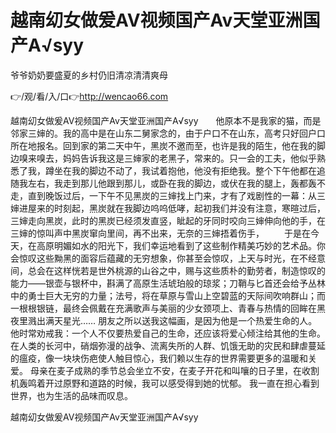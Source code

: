 # 越南㓜女做爰AⅤ视频国产Av天堂亚洲国产A√syy
爷爷奶奶要盛夏的乡村仍旧清凉清清爽母

👉/观/看/入/口👉http://wencao66.com

越南㓜女做爰AⅤ视频国产Av天堂亚洲国产A√syy　　他原本不是我家的猫，而是邻家三婶的。我的高中是在山东二舅家念的，由于户口不在山东，高考只好回户口所在地报名。回到家的第二天中午，黑炭不邀而至，也许是我的陌生，他在我的脚边嗅来嗅去，妈妈告诉我这是三婶家的老黑子，常来的。只一会的工夫，他似乎熟悉了我，蹲坐在我的脚边不动了，我试着抱他，他没有拒绝我。整个下午他都在追随我左右，我走到那儿他跟到那儿，或卧在我的脚边，或伏在我的腿上，轰都轰不走，直到晚饭过后，一下午不见黑炭的三婶找上门来，才有了戏剧性的一幕：从三婶进屋来的时刻起，黑炭就在我脚边呜呜低哮，起初我们并没有注意，寒暄过后，三婶走向黑炭，此时的黑炭已经须发直竖，眦起的牙同时咬向三婶伸向他的手，在三婶的惊叫声中黑炭窜向里间，再不出来，无奈的三婶捂着伤手，
　　于是在今天，在高原明媚如水的阳光下，我们幸运地看到了这些制作精美巧妙的艺术品。你会惊叹这些黝黑的面容后蕴藏的无穷想象，你甚至会惊叹，上天与时光，在不经意间，总会在这样恍若是世外桃源的山谷之中，赐与这些质朴的勤劳者，制造惊叹的能力――银壶与银杯中，斟满了高原生活琥珀般的琼浆；刀鞘与匕首还会给予丛林中的勇士巨大无穷的力量；法号，将在草原与雪山上空碧蓝的天际间吹响群山；而一根根银链，最终会佩戴在充满歌声与美丽的少女颈项上、青春与热情的回眸在黑夜里溅出满天星光……
朋友之所以送我这幅画，是因为他是一个热爱生命的人。他时常劝戒我：一个人不仅要热爱自己的生命，还应该将爱心倾注给其他的生命。在人类的长河中，硝烟弥漫的战争、流离失所的人群、饥饿无助的灾民和肆虐蔓延的瘟疫，像一块块伤疤使人触目惊心，我们赖以生存的世界需要更多的温暖和关爱。
母亲在麦子成熟的季节总会坐立不安，在麦子开花和叫嚷的日子里，在收割机轰鸣着开过原野和道路的时候，我可以感受得到她的忧郁。
我一直在担心看到世界，也为生活的品味而叹息。

越南㓜女做爰AⅤ视频国产Av天堂亚洲国产A√syy

